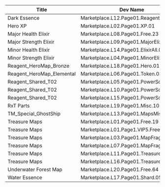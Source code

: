 | Title | Dev Name | Quantity | Currency |  Price |
| ----- | -------- | -------- | -------- |  ----- |
| Dark Essence | Marketplace.L12.Page01.Reagent.06 | 2 | Gems | 200 |
| Hero XP | Marketplace.L02.Page01.XP.01 | 100000 | Gold | 200 |
| Major Health Elixir | Marketplace.L08.Page01.Free.23 | 6 | Gold | 0 |
| Major Strength Elixir | Marketplace.L09.Page01.MajorElixir.04 | 8 | Gold | 50000 |
| Minor Health Elixir | Marketplace.L14.Page01.ElixirAll.02 | 8 | Gold | 4000 |
| Minor Strength Elixir | Marketplace.L04.Page01.MinorElixir.03 | 4 | Gold | 4000 |
| Reagent_HeroMap_Bronze | Marketplace.L18.Page01.Hero.01 | 1 | Gold | 300000 |
| Reagent_HeroMap_Elemental | Marketplace.L06.Page01.Token.03 | 6 | Gold | 35000 |
| Reagent_Shared_T02 | Marketplace.L05.Page01.PowerSource.01 | 10 | Gold | 2500 |
| Reagent_Shared_T02 | Marketplace.L10.Page01.PowerSource.04 | 15 | Gold | 2500 |
| Reagent_Shared_T02 | Marketplace.L15.Page01.PowerSource.07 | 20 | Gold | 2500 |
| RxT Parts | Marketplace.L19.Page01.Misc.10 | 1 | Gold | 50000 |
| TM_Special_GhostShip | Marketplace.L13.Page01.MapsMisc.01 | 2 | Gems | 50 |
| Treasure Maps | Marketplace.L01.Page01.Free.19 | 4 | Gold | 0 |
| Treasure Maps | Marketplace.L01.Page1.VIP5.FreeBonus.02 | 2 | Gold | 0 |
| Treasure Maps | Marketplace.L03.Page01.MapFragments.01 | 3 | Gold | 20000 |
| Treasure Maps | Marketplace.L07.Page01.MapFragments.05 | 7 | Gems | 10 |
| Treasure Maps | Marketplace.L11.Page01.TreasureMap.01 | 7 | Gold | 20000 |
| Treasure Maps | Marketplace.L16.Page01.TreasureMap.04 | 10 | Gold | 20000 |
| Underwater Forest Map | Marketplace.L20.Page01.Free.64 | 1 | Gold | 0 |
| Water Essence | Marketplace.L17.Page01.Shard.05 | 1 | Gems | 200 |

